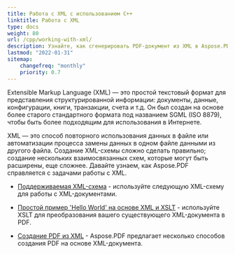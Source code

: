 ```yaml
---
title: Работа с XML с использованием C++
linktitle: Работа с XML
type: docs
weight: 80
url: /cpp/working-with-xml/
description: Узнайте, как сгенерировать PDF-документ из XML в Aspose.PDF для C++
lastmod: "2022-01-31"
sitemap:
    changefreq: "monthly"
    priority: 0.7
---
```


Extensible Markup Language (XML) — это простой текстовый формат для представления структурированной информации: документы, данные, конфигурации, книги, транзакции, счета и т.д. Он был создан на основе более старого стандартного формата под названием SGML (ISO 8879), чтобы быть более подходящим для использования в Интернете.

XML — это способ повторного использования данных в файле или автоматизации процесса замены данных в одном файле данными из другого файла. Создание XML-схемы сложно сделать правильно; создание нескольких взаимосвязанных схем, которые могут быть расширены, еще сложнее. Давайте узнаем, как Aspose.PDF справляется с задачами работы с XML.

- [Поддерживаемая XML-схема](/pdf/cpp/supported-xml-schema/) - используйте следующую XML-схему для работы с XML-документами.

- [Простой пример 'Hello World' на основе XML и XSLT](/pdf/cpp/create-a-hello-world-pdf-document-through-xml-and-xslt/) - используйте XSLT для преобразования вашего существующего XML-документа в PDF.
- [Создание PDF из XML](/pdf/cpp/generate-pdf-from-xml/) - Aspose.PDF предлагает несколько способов создания PDF на основе XML-документа.